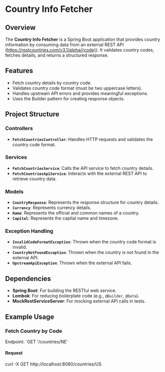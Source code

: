 # Country Info Fetcher

## Overview
The **Country Info Fetcher** is a Spring Boot application that provides country information by consuming data from an external REST API (https://restcountries.com/v3.1/alpha/{code}). It validates country codes, fetches details, and returns a structured response.

## Features
- Fetch country details by country code.
- Validates country code format (must be two uppercase letters).
- Handles upstream API errors and provides meaningful exceptions.
- Uses the Builder pattern for creating response objects.

## Project Structure
### Controllers
- **`FetchCountriesController`**: Handles HTTP requests and validates the country code format.

### Services
- **`FetchCountriesService`**: Calls the API service to fetch country details.
- **`FetchCountriesApiService`**: Interacts with the external REST API to retrieve country data.

### Models
- **`CountryResponse`**: Represents the response structure for country details.
- **`Currency`**: Represents currency details.
- **`Name`**: Represents the official and common names of a country.
- **`Capital`**: Represents the capital name and timezone.

### Exception Handling
- **`InvalidCodeFormatException`**: Thrown when the country code format is invalid.
- **`CountryNotFoundException`**: Thrown when the country is not found in the external API.
- **`UpstreamApiException`**: Thrown when the external API fails.

## Dependencies
- **Spring Boot**: For building the RESTful web service.
- **Lombok**: For reducing boilerplate code (e.g., `@Builder`, `@Data`).
- **MockRestServiceServer**: For mocking external API calls in tests.

## Example Usage
### Fetch Country by Code
Endpoint: `GET '/countries/NE'

#### Request
curl -X GET http://localhost:8080/countries/US
